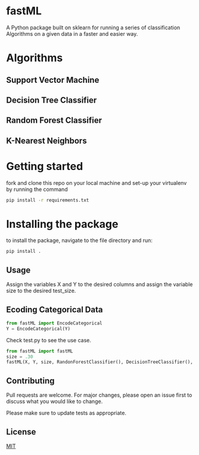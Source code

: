 # fastML
A Python package built on sklearn for running a series of classification Algorithms on a given data in a faster and easier way.
# Algorithms
## Support Vector Machine
## Decision Tree Classifier
## Random Forest Classifier
## K-Nearest Neighbors

# Getting started
fork and clone this repo on your local machine and set-up your virtualenv by running the command 
```bash
pip install -r requirements.txt
```
# Installing the package
to install the package, navigate to the file directory and run:
```bash
pip install .
```
## Usage
Assign the variables X and Y to the desired columns and assign the variable size to the desired test_size.
## Ecoding Categorical Data 
```python 
from fastML import EncodeCategorical
Y = EncodeCategorical(Y)
```

Check test.py to see the use case.
```python
from fastML import fastML
size = .30
fastML(X, Y, size, RandonForestClassifier(), DecisionTreeClassifier(), KNeighborsClassifier(), SVC())
```
## Contributing
Pull requests are welcome. For major changes, please open an issue first to discuss what you would like to change.

Please make sure to update tests as appropriate.

## License
[MIT](https://choosealicense.com/licenses/mit/)
